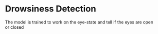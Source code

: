 # Drowsiness Detection

The model is trained to work on the eye-state and tell if the eyes are open or closed
